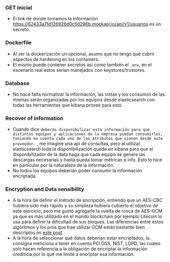 ### GET inicial

- El link de donde tomamos la información https://62433a7fd126926d0c5d296b.mockapi.io/api/v1/usuarios es un secreto.

### Dockerfile

- Al ser la dockerización un opcional, asumo que no tengo que cubrir aspectos de hardening en los containers.
- El mismo puede contener secretos así como también el `.env`, en el escenario real estos serían manejados con keystores/trustores.

### Database

- No hace falta normalizar la información, las vistas y los consumos de las mismas serán organizadas por los equipos desde elasticsearch con todas las herramientas que kibana provee para esto.

### Recover of information

- Cuando dice `deberás disponibilizar esta información para que distintos equipos y aplicaciones de la empresa puedan consumirlos, teniendo en cuenta cada uno de los atributos que vienen desde este proveedor.` , me imaginé una api de consultas, pero al utilizar elasticsearch toda la disponibilización queda en kibana para que el disponibilizador de la data haga que cada equipo se genere las descargas necesarias y hasta pueda tomar métricas e info. Esto lo hice en particular por la naturaleza de la información.
- No todos los equipos deberían poder consumir la información encriptada.

### Encryption and Data sensibility

- A la hora de definir el método de encripción, entiendo que un AES-CBC hubiera sido más rápido y su simpleza hubiera cubierto el objetivo de este ejercicio, pero me gustó agregarle la vuelta de rosca de AES-GCM ya que es más utilizado en el mundo blockchain por ejemplo Litecoin lo usa para definir la dificultad de sus bloques. Las diferencias entre estos algoritmos y los pros que trae utilizar GCM están bastante bien descriptos en [este post](https://www.linkedin.com/posts/max-g-4b508a34_cbc-vs-gcm-the-main-difference-between-cipher-activity-7093298543620149248-h0jM/).
- A la hora de seleccionar qué datos deberían estar encriptados, la consigna menciona a tener en cuenta PCI DSS, NIST, LGPD, las cuales solo hacen referencia a la obligación de encriptar la información crediticia por lo que me limité a encriptar esa información.
